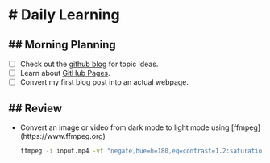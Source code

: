 <h1> # Daily Learning</h1>
<h2> ## Morning Planning </h2>

- [ ] Check out the [github blog](https://github.blog/) for topic ideas.
- [ ] Learn about [GitHub Pages](https://skills.github.com/#first-day-on-github).
- [ ] Convert my first blog post into an actual webpage.

<h2>## Review</h2>
<ul>
<li>Convert an image or video from dark mode to light mode using [ffmpeg](https://www.ffmpeg.org)</li>

```bash
ffmpeg -i input.mp4 -vf "negate,hue=h=180,eq=contrast=1.2:saturation=1.1" output.mp4
```

</ul>

